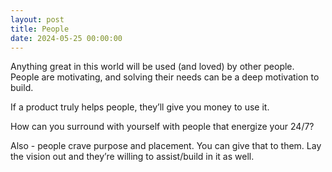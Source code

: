 ```yaml
---
layout: post
title: People
date: 2024-05-25 00:00:00
---
```


Anything great in this world will be used (and loved) by other people. People are motivating, and solving their needs can be a deep motivation to build.

If a product truly helps people, they’ll give you money to use it.

How can you surround with yourself with people that energize your 24/7?

Also - people crave purpose and placement. You can give that to them. Lay the vision out and they’re willing to assist/build in it as well.
